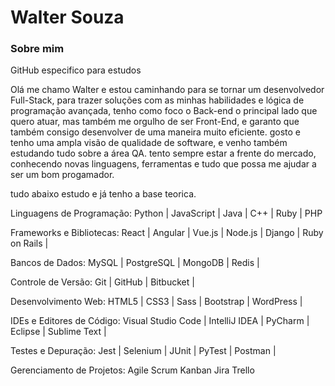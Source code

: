 # Walter Souza

### Sobre mim
GitHub especifico para estudos 

Olá me chamo Walter e estou caminhando para se tornar um desenvolvedor Full-Stack, para trazer soluções com as minhas habilidades e lógica de programação avançada, tenho como foco o Back-end o principal lado que quero atuar, mas também me orgulho de ser Front-End, e garanto que também consigo desenvolver de uma maneira muito eficiente. gosto e tenho uma ampla visão de qualidade de software, e venho também estudando tudo sobre a área QA. tento sempre estar a frente do mercado, conhecendo novas linguagens, ferramentas e tudo que possa me ajudar a ser um bom progamador.

tudo abaixo estudo e já tenho a base teorica.

Linguagens de Programação:
Python |
JavaScript |
Java |
C++ |
Ruby |
PHP

Frameworks e Bibliotecas:
React |
Angular |
Vue.js |
Node.js |
Django |
Ruby on Rails |

Bancos de Dados:
MySQL |
PostgreSQL |
MongoDB |
Redis |


Controle de Versão:
Git |
GitHub |
Bitbucket |

Desenvolvimento Web:
HTML5 |
CSS3 |
Sass |
Bootstrap |
WordPress |

IDEs e Editores de Código:
Visual Studio Code |
IntelliJ IDEA |
PyCharm |
Eclipse |
Sublime Text |

Testes e Depuração:
Jest |
Selenium |
JUnit |
PyTest |
Postman |


Gerenciamento de Projetos:
Agile
Scrum
Kanban
Jira
Trello
